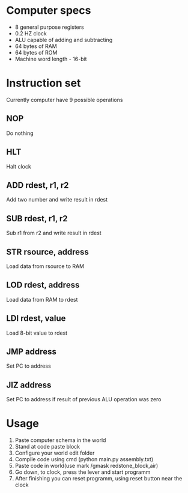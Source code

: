 # Computer specs

* 8 general purpose registers
* 0.2 HZ clock
* ALU capable of adding and subtracting
* 64 bytes of RAM
* 64 bytes of ROM
* Machine word length - 16-bit

# Instruction set
Currently computer have 9 possible operations

## NOP 
Do nothing
## HLT 
Halt clock
## ADD rdest, r1, r2 
Add two number and write result in rdest
## SUB rdest, r1, r2
Sub r1 from r2 and write result in rdest
## STR rsource, address
Load data from rsource to RAM 
## LOD rdest, address
Load data from RAM to rdest 
## LDI rdest, value
Load 8-bit value to rdest
## JMP address
Set PC to address
## JIZ address
Set PC to address if result of previous ALU operation was zero

# Usage
1. Paste computer schema in the world
2. Stand at code paste block
3. Configure your world edit folder
4. Compile code using cmd (python main.py assembly.txt)
5. Paste code in world(use mark /gmask redstone_block,air)
6. Go down, to clock, press the lever and start programm
7. After finishing you can reset programm, using reset button near the clock